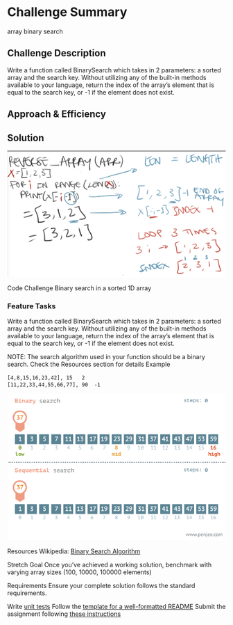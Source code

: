 # Challenge Summary
array binary search

## Challenge Description
Write a function called BinarySearch which takes in 2 parameters: a sorted array and the search key. Without utilizing any of the built-in methods available to your language, return the index of the array’s element that is equal to the search key, or -1 if the element does not exist.

## Approach & Efficiency
<!-- What approach did you take? Why? What is the Big O space/time for this approach? -->

## Solution
![array binary search whiteboard image](/assets/reverse_array.png)

Code Challenge
Binary search in a sorted 1D array


### Feature Tasks
Write a function called BinarySearch which takes in 2 parameters: a sorted array and the search key. Without utilizing any of the built-in methods available to your language, return the index of the array’s element that is equal to the search key, or -1 if the element does not exist.

NOTE: The search algorithm used in your function should be a binary search.
Check the Resources section for details
Example

```Input	Output
[4,8,15,16,23,42], 15	2
[11,22,33,44,55,66,77], 90	-1
```

![array binary search video](assets/array_binary_search_video.gif)

Resources
Wikipedia: [Binary Search Algorithm](https://en.wikipedia.org/wiki/Binary_search_algorithm)

Stretch Goal
Once you’ve achieved a working solution, benchmark with varying array sizes (100, 10000, 100000 elements)

Requirements
Ensure your complete solution follows the standard requirements.

Write [unit tests](https://codefellows.github.io/common_curriculum/data_structures_and_algorithms/Challenge_Testing)
Follow the [template for a well-formatted README](https://codefellows.github.io/common_curriculum/data_structures_and_algorithms/Challenge_Documentation)
Submit the assignment following [these instructions](https://codefellows.github.io/common_curriculum/data_structures_and_algorithms/Challenge_Submission)
